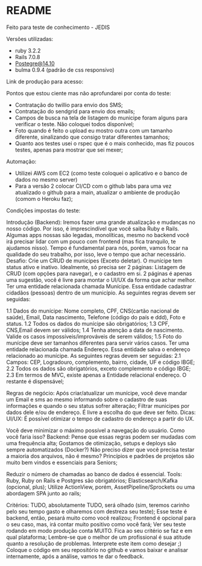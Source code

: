 # README

Feito para teste de conhecimento - JEDIS

Versões utilizadas:
- ruby 3.2.2
- Rails 7.0.8
- Postegre@14.10
- bulma 0.9.4 (padrão de css responsivo)


Link de produção para acesso:

Pontos que estou ciente mas não aprofundarei por conta do teste:
- Contratação do twillio para envio dos SMS;
- Contratação do sendgrid para envio dos emails;
- Campos de busca na tela de listagem do municipe foram alguns para verificar o teste. Não coloquei todos disponível;
- Foto quando é feito o upload eu mostro outra com um tamanho diferente, sinalizando que consigo tratar diferentes tamanhos;
- Quanto aos testes usei o rspec que é o mais conhecido, mas fiz poucos testes, apenas para mostrar que sei mexer;

Automação:
- Utilizei AWS com EC2 (como teste coloquei o aplicativo e o banco de dados no mesmo server)
- Para a versão 2 colocar CI/CD com o github labs para uma vez atualizado o github para a main, atualizar o ambiente de produção (comom o Heroku faz);






Condições impostas do teste:

Introdução (Backend): Iremos fazer uma grande atualização e mudanças no nosso código. Por isso, é imprescindível que você saiba Ruby e Rails. Algumas apps nossas são legadas, monolíticas, mesmo no backend você irá precisar lidar com um pouco com frontend (mas fica tranquilo, te ajudamos nisso). Tempo é fundamental para nós, porém, vamos focar na qualidade do seu trabalho, por isso, leve o tempo que achar necessário. Desafio: Crie um CRUD de municipes (Exceto deletar). O munícipe tem status ativo e inativo. Idealmente, só precisa ser 2 páginas: Listagem de CRUD (com opções para navegar), e o cadastro em si. 2 páginas é apenas uma sugestão, você é livre para montar o UI/UX da forma que achar melhor. Ter uma entidade relacionada chamada Munícipe. Essa entidade cadastrar cidadãos (pessoas) dentro de um município. As seguintes regras devem ser seguidas:

1.1 Dados do munícipe: Nome completo, CPF, CNS(cartão nacional de saúde), Email, Data nascimento, Telefone (código do país e ddd), Foto e status. 1.2 Todos os dados do munícipe são obrigatórios; 1.3 CPF, CNS,Email devem ser válidos; 1.4 Tenha atenção a data de nascimento. Valide os casos impossíveis/improváveis de serem válidos; 1.5 Foto do munícipe deve ser tamanhos diferentes para servir vários casos. Ter uma entidade relacionada chamada Endereço. Essa entidade salva o endereço relacionado ao munícipe. As seguintes regras devem ser seguidas: 2.1 Campos: CEP, Logradouro, complemento, bairro, cidade, UF e código IBGE; 2.2 Todos os dados são obrigatórios, exceto complemento e código IBGE; 2.3 Em termos de MVC, existe apenas a Entidade relacional endereço. O restante é dispensável;

Regras de negócio: Após criar/atualizar um munícipe, você deve mandar um Email e sms ao mesmo informando sobre o cadastro de suas informações e quando o seu status sofrer alteração; Filtrar municipes por dados dele e/ou de endereço. É livre a escolha do que deve ser feito. Dicas: UI/UX: É possível otimizar o tempo de cadastro do endereço a partir do UX.

Você deve minimizar o máximo possível a navegação do usuário. Como você faria isso? Backend: Pense que essas regras podem ser mudadas com uma frequência alta; Gostamos de otimização, setups e deploys são sempre automatizados (Docker?) Não preciso dizer que você precisa testar a maioria dos arquivos, não é mesmo? Princípios e padrões de projetos são muito bem vindos e essenciais para Seniors;

Reduzir o número de chamadas ao banco de dados é essencial. Tools: Ruby, Ruby on Rails e Postgres são obrigatórios; Elasticsearch/Kafka (opcional, plus); Utilize ActionView, porém, AssetPipeline/Sprockets ou uma abordagem SPA junto ao rails;

Critérios: TUDO, absolutamente TUDO, será olhado (sim, teremos carinho pelo seu tempo gasto e olharemos com destreza seu teste); Esse teste é backend, então, pesará muito como você realizou; Frontend é opcional para o seu caso, mas, irá contar muito positivo como você fará; Ver seu teste rodando em modo produção conta MUITO. Fica ao seu critério se faz e em qual plataforma; Lembre-se que o melhor de um profissional é sua atitude quanto a resolução de problemas. Interprete este item como desejar ;) Coloque o código em seu repositório no github e vamos baixar e analisar internamente, após a análise, vamos te dar o feedback.